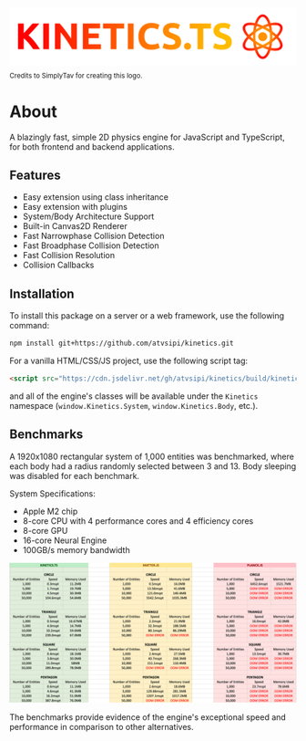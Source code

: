 <!-- ![image](https://github.com/atvsipi/kinetics/assets/38045884/f9985f30-5d88-48bc-89ca-1b917369665f) -->

![image](https://github.com/atvsipi/kinetics/blob/main/img/kinetics.jpeg?raw=true) <sub>Credits to SimplyTav for creating this logo.</sub>

# About

A blazingly fast, simple 2D physics engine for JavaScript and TypeScript, for both frontend and backend applications.

## Features

-   Easy extension using class inheritance
-   Easy extension with plugins
-   System/Body Architecture Support
-   Built-in Canvas2D Renderer
-   Fast Narrowphase Collision Detection
-   Fast Broadphase Collision Detection
-   Fast Collision Resolution
-   Collision Callbacks

## Installation

To install this package on a server or a web framework, use the following command:

```bash
npm install git+https://github.com/atvsipi/kinetics.git
```

For a vanilla HTML/CSS/JS project, use the following script tag:

```html
<script src="https://cdn.jsdelivr.net/gh/atvsipi/kinetics/build/kinetics.min.js" defer></script>
```

and all of the engine's classes will be available under the `Kinetics` namespace (`window.Kinetics.System`, `window.Kinetics.Body`, etc.).

## Benchmarks

A 1920x1080 rectangular system of 1,000 entities was benchmarked, where each body had a radius randomly selected between 3 and 13. Body sleeping was disabled for each benchmark.

System Specifications:

-   Apple M2 chip
-   8-core CPU with 4 performance cores and 4 efficiency cores
-   8-core GPU
-   16-core Neural Engine
-   100GB/s memory bandwidth

<img width="870" alt="image" src="https://github.com/atvsipi/kinetics/blob/main/img/bench.png?raw=true">

The benchmarks provide evidence of the engine's exceptional speed and performance in comparison to other alternatives.
